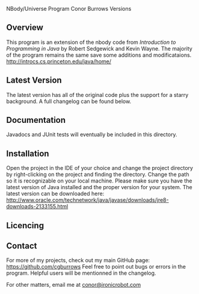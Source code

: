 NBody/Universe Program
Conor Burrows Versions

Overview
--------
This program is an extension of the nbody code from *Introduction to Programming in Java* by Robert Sedgewick and Kevin Wayne. The majority of the program remains the same save some additions and modificataions.
http://introcs.cs.princeton.edu/java/home/

Latest Version
--------------
The latest version has all of the original code plus the support for a starry background. A full changelog can be found below.

Documentation
-------------
Javadocs and JUnit tests will eventually be included in this directory.

Installation
------------
Open the project in the IDE of your choice and change the project directory by right-clicking on the project and finding the directory. Change the path so it is recognizable on your local machine.
Please make sure you have the latest version of Java installed and the proper version for your system. The latest version can be downloaded here:
http://www.oracle.com/technetwork/java/javase/downloads/jre8-downloads-2133155.html

Licencing
---------

Contact
-------
For more of my projects, check out my main GitHub page: https://github.com/cgburrows
Feel free to point out bugs or errors in the program. Helpful users will be mentionned in the changelog.

For other matters, email me at conor@ironicrobot.com
